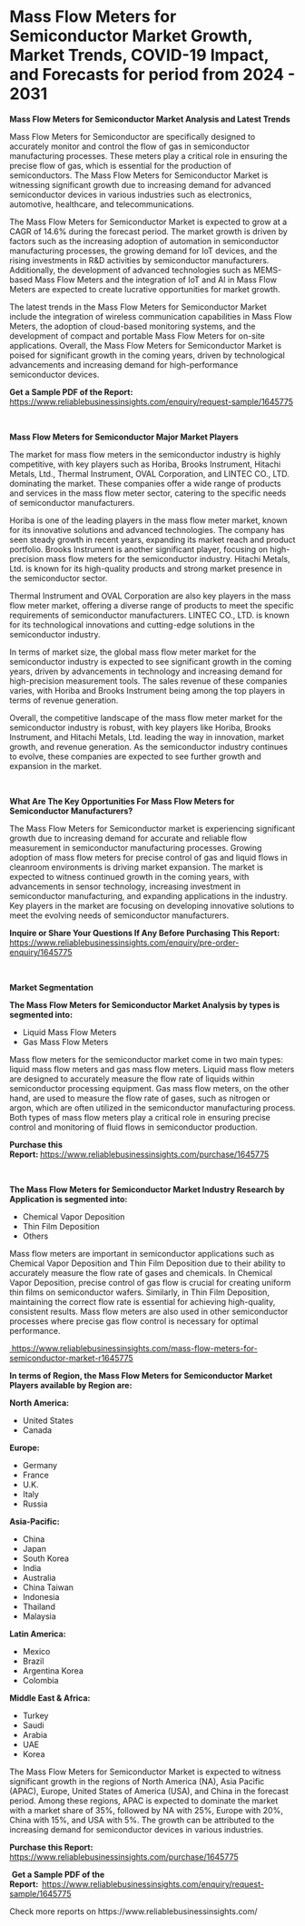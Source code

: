 <p><h1>Mass Flow Meters for Semiconductor Market Growth, Market Trends, COVID-19 Impact, and Forecasts for period from 2024 - 2031</h1></p><p><strong>Mass Flow Meters for Semiconductor Market Analysis and Latest Trends</strong></p>
<p><p>Mass Flow Meters for Semiconductor are specifically designed to accurately monitor and control the flow of gas in semiconductor manufacturing processes. These meters play a critical role in ensuring the precise flow of gas, which is essential for the production of semiconductors. The Mass Flow Meters for Semiconductor Market is witnessing significant growth due to increasing demand for advanced semiconductor devices in various industries such as electronics, automotive, healthcare, and telecommunications.</p><p>The Mass Flow Meters for Semiconductor Market is expected to grow at a CAGR of 14.6% during the forecast period. The market growth is driven by factors such as the increasing adoption of automation in semiconductor manufacturing processes, the growing demand for IoT devices, and the rising investments in R&D activities by semiconductor manufacturers. Additionally, the development of advanced technologies such as MEMS-based Mass Flow Meters and the integration of IoT and AI in Mass Flow Meters are expected to create lucrative opportunities for market growth.</p><p>The latest trends in the Mass Flow Meters for Semiconductor Market include the integration of wireless communication capabilities in Mass Flow Meters, the adoption of cloud-based monitoring systems, and the development of compact and portable Mass Flow Meters for on-site applications. Overall, the Mass Flow Meters for Semiconductor Market is poised for significant growth in the coming years, driven by technological advancements and increasing demand for high-performance semiconductor devices.</p></p>
<p><strong>Get a Sample PDF of the Report:&nbsp;</strong> <a href="https://www.reliablebusinessinsights.com/enquiry/request-sample/1645775">https://www.reliablebusinessinsights.com/enquiry/request-sample/1645775</a></p>
<p>&nbsp;</p>
<p><strong>Mass Flow Meters for Semiconductor Major Market Players</strong></p>
<p><p>The market for mass flow meters in the semiconductor industry is highly competitive, with key players such as Horiba, Brooks Instrument, Hitachi Metals, Ltd., Thermal Instrument, OVAL Corporation, and LINTEC CO., LTD. dominating the market. These companies offer a wide range of products and services in the mass flow meter sector, catering to the specific needs of semiconductor manufacturers.</p><p>Horiba is one of the leading players in the mass flow meter market, known for its innovative solutions and advanced technologies. The company has seen steady growth in recent years, expanding its market reach and product portfolio. Brooks Instrument is another significant player, focusing on high-precision mass flow meters for the semiconductor industry. Hitachi Metals, Ltd. is known for its high-quality products and strong market presence in the semiconductor sector.</p><p>Thermal Instrument and OVAL Corporation are also key players in the mass flow meter market, offering a diverse range of products to meet the specific requirements of semiconductor manufacturers. LINTEC CO., LTD. is known for its technological innovations and cutting-edge solutions in the semiconductor industry.</p><p>In terms of market size, the global mass flow meter market for the semiconductor industry is expected to see significant growth in the coming years, driven by advancements in technology and increasing demand for high-precision measurement tools. The sales revenue of these companies varies, with Horiba and Brooks Instrument being among the top players in terms of revenue generation.</p><p>Overall, the competitive landscape of the mass flow meter market for the semiconductor industry is robust, with key players like Horiba, Brooks Instrument, and Hitachi Metals, Ltd. leading the way in innovation, market growth, and revenue generation. As the semiconductor industry continues to evolve, these companies are expected to see further growth and expansion in the market.</p></p>
<p>&nbsp;</p>
<p><strong>What Are The Key Opportunities For Mass Flow Meters for Semiconductor Manufacturers?</strong></p>
<p><p>The Mass Flow Meters for Semiconductor market is experiencing significant growth due to increasing demand for accurate and reliable flow measurement in semiconductor manufacturing processes. Growing adoption of mass flow meters for precise control of gas and liquid flows in cleanroom environments is driving market expansion. The market is expected to witness continued growth in the coming years, with advancements in sensor technology, increasing investment in semiconductor manufacturing, and expanding applications in the industry. Key players in the market are focusing on developing innovative solutions to meet the evolving needs of semiconductor manufacturers.</p></p>
<p><strong>Inquire or Share Your Questions If Any Before Purchasing This Report:</strong> <a href="https://www.reliablebusinessinsights.com/enquiry/pre-order-enquiry/1645775">https://www.reliablebusinessinsights.com/enquiry/pre-order-enquiry/1645775</a></p>
<p>&nbsp;</p>
<p><strong>Market Segmentation</strong></p>
<p><strong>The Mass Flow Meters for Semiconductor Market Analysis by types is segmented into:</strong></p>
<p><ul><li>Liquid Mass Flow Meters</li><li>Gas Mass Flow Meters</li></ul></p>
<p><p>Mass flow meters for the semiconductor market come in two main types: liquid mass flow meters and gas mass flow meters. Liquid mass flow meters are designed to accurately measure the flow rate of liquids within semiconductor processing equipment. Gas mass flow meters, on the other hand, are used to measure the flow rate of gases, such as nitrogen or argon, which are often utilized in the semiconductor manufacturing process. Both types of mass flow meters play a critical role in ensuring precise control and monitoring of fluid flows in semiconductor production.</p></p>
<p><strong>Purchase this Report:&nbsp;</strong><a href="https://www.reliablebusinessinsights.com/purchase/1645775">https://www.reliablebusinessinsights.com/purchase/1645775</a></p>
<p>&nbsp;</p>
<p><strong>The Mass Flow Meters for Semiconductor Market Industry Research by Application is segmented into:</strong></p>
<p><ul><li>Chemical Vapor Deposition</li><li>Thin Film Deposition</li><li>Others</li></ul></p>
<p><p>Mass flow meters are important in semiconductor applications such as Chemical Vapor Deposition and Thin Film Deposition due to their ability to accurately measure the flow rate of gases and chemicals. In Chemical Vapor Deposition, precise control of gas flow is crucial for creating uniform thin films on semiconductor wafers. Similarly, in Thin Film Deposition, maintaining the correct flow rate is essential for achieving high-quality, consistent results. Mass flow meters are also used in other semiconductor processes where precise gas flow control is necessary for optimal performance.</p></p>
<p><a href="https://www.reliablebusinessinsights.com/mass-flow-meters-for-semiconductor-market-r1645775">&nbsp;https://www.reliablebusinessinsights.com/mass-flow-meters-for-semiconductor-market-r1645775</a></p>
<p><strong>In terms of Region, the Mass Flow Meters for Semiconductor Market Players available by Region are:</strong></p>
<p>
    <p> <strong> North America: </strong>
        <ul>
            <li>United States</li>
            <li>Canada</li>
        </ul>
        </p> 
    <p> <strong> Europe: </strong>
        <ul>
            <li>Germany</li>
            <li>France</li>
            <li>U.K.</li>
            <li>Italy</li>
            <li>Russia</li>
        </ul>
        </p> 
    <p> <strong> Asia-Pacific: </strong>
        <ul>
            <li>China</li>
            <li>Japan</li>
            <li>South Korea</li>
            <li>India</li>
            <li>Australia</li>
            <li>China Taiwan</li>
            <li>Indonesia</li>
            <li>Thailand</li>
            <li>Malaysia</li>
        </ul>
        </p> 
    <p> <strong> Latin America: </strong>
        <ul>
            <li>Mexico</li>
            <li>Brazil</li>
            <li>Argentina Korea</li>
            <li>Colombia</li>
        </ul>
        </p> 
    <p> <strong> Middle East & Africa: </strong>
        <ul>
            <li>Turkey</li>
            <li>Saudi</li>
            <li>Arabia</li>
            <li>UAE</li>
            <li>Korea</li>
        </ul>
    </p>
    </p>
<p><p>The Mass Flow Meters for Semiconductor Market is expected to witness significant growth in the regions of North America (NA), Asia Pacific (APAC), Europe, United States of America (USA), and China in the forecast period. Among these regions, APAC is expected to dominate the market with a market share of 35%, followed by NA with 25%, Europe with 20%, China with 15%, and USA with 5%. The growth can be attributed to the increasing demand for semiconductor devices in various industries.</p></p>
<p><strong>Purchase this Report: </strong><a href="https://www.reliablebusinessinsights.com/purchase/1645775">https://www.reliablebusinessinsights.com/purchase/1645775</a></p>
<p>&nbsp;<strong>Get a Sample PDF of the Report:&nbsp;&nbsp;</strong><a href="https://www.reliablebusinessinsights.com/enquiry/request-sample/1645775">https://www.reliablebusinessinsights.com/enquiry/request-sample/1645775</a></p>
<p><strong></strong></p>
<p>Check more reports on https://www.reliablebusinessinsights.com/</p>